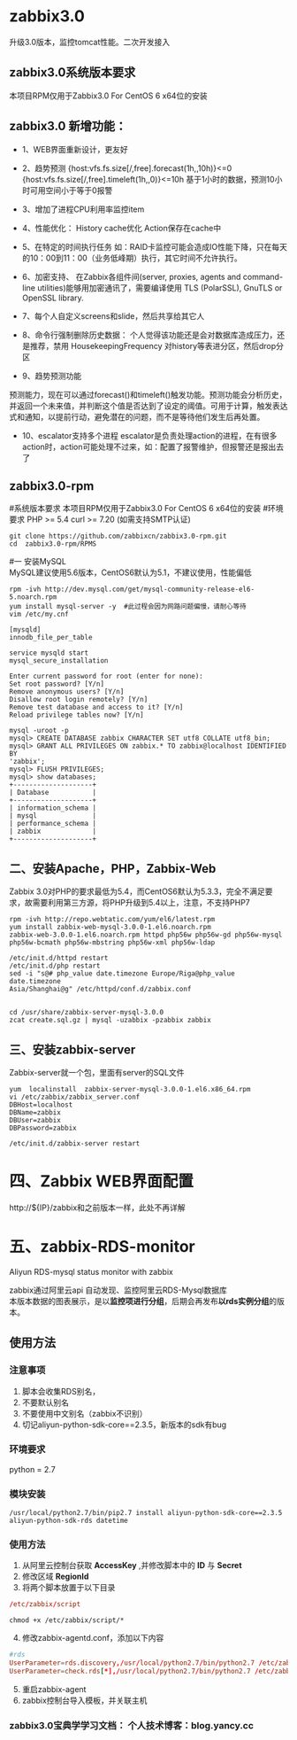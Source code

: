 # zabbix3.0
 升级3.0版本，监控tomcat性能。二次开发接入



## zabbix3.0系统版本要求
本项目RPM仅用于Zabbix3.0 For CentOS 6 x64位的安装


## zabbix3.0 新增功能：


* 1、WEB界面重新设计，更友好

* 2、趋势预测
{host:vfs.fs.size[/,free].forecast(1h,,10h)}<=0 
{host:vfs.fs.size[/,free].timeleft(1h,,0)}<=10h 
基于1小时的数据，预测10小时可用空间小于等于0报警

* 3、增加了进程CPU利用率监控item

* 4、性能优化：
History cache优化
Action保存在cache中

* 5、在特定的时间执行任务
如：RAID卡监控可能会造成IO性能下降，只在每天的10：00到11：00（业务低峰期）执行，其它时间不允许执行。

* 6、加密支持、
在Zabbix各组件间(server, proxies, agents and command-line utilities)能够用加密通讯了，需要编译使用 TLS (PolarSSL), GnuTLS or OpenSSL library.

* 7、每个人自定义screens和slide，然后共享给其它人

* 8、命令行强制删除历史数据：
个人觉得该功能还是会对数据库造成压力，还是推荐，禁用 HousekeepingFrequency 对history等表进分区，然后drop分区

* 9、趋势预测功能

预测能力，现在可以通过forecast()和timeleft()触发功能。预测功能会分析历史，并返回一个未来值，并判断这个值是否达到了设定的阈值。可用于计算，触发表达式和通知，以提前行动，避免潜在的问题，而不是等待他们发生后再处置。

* 10、escalator支持多个进程
escalator是负责处理action的进程，在有很多action时，action可能处理不过来，如：配置了报警维护，但报警还是报出去了

##  zabbix3.0-rpm

#系统版本要求
本项目RPM仅用于Zabbix3.0 For CentOS 6 x64位的安装
#环境要求
PHP >= 5.4
curl >= 7.20 (如需支持SMTP认证)
```
git clone https://github.com/zabbixcn/zabbix3.0-rpm.git
cd  zabbix3.0-rpm/RPMS
```
#一 安装MySQL   
MySQL建议使用5.6版本，CentOS6默认为5.1，不建议使用，性能偏低
```
rpm -ivh http://dev.mysql.com/get/mysql-community-release-el6-5.noarch.rpm
yum install mysql-server -y  #此过程会因为网路问题偏慢，请耐心等待
vim /etc/my.cnf

[mysqld]
innodb_file_per_table

service mysqld start
mysql_secure_installation

Enter current password for root (enter for none):
Set root password? [Y/n]
Remove anonymous users? [Y/n]
Disallow root login remotely? [Y/n]
Remove test database and access to it? [Y/n]
Reload privilege tables now? [Y/n]

mysql -uroot -p
mysql> CREATE DATABASE zabbix CHARACTER SET utf8 COLLATE utf8_bin;
mysql> GRANT ALL PRIVILEGES ON zabbix.* TO zabbix@localhost IDENTIFIED BY
'zabbix';
mysql> FLUSH PRIVILEGES;
mysql> show databases;
+--------------------+     
| Database           |     
+--------------------+     
| information_schema |     
| mysql              |     
| performance_schema |     
| zabbix             |     
+--------------------+     
```
## 二、安装Apache，PHP，Zabbix-Web   
Zabbix
3.0对PHP的要求最低为5.4，而CentOS6默认为5.3.3，完全不满足要求，故需要利用第三方源，将PHP升级到5.4以上，注意，不支持PHP7
```
rpm -ivh http://repo.webtatic.com/yum/el6/latest.rpm
yum install zabbix-web-mysql-3.0.0-1.el6.noarch.rpm
zabbix-web-3.0.0-1.el6.noarch.rpm httpd php56w php56w-gd php56w-mysql
php56w-bcmath php56w-mbstring php56w-xml php56w-ldap

/etc/init.d/httpd restart
/etc/init.d/php restart
sed -i "s@# php_value date.timezone Europe/Riga@php_value date.timezone
Asia/Shanghai@g" /etc/httpd/conf.d/zabbix.conf


cd /usr/share/zabbix-server-mysql-3.0.0
zcat create.sql.gz | mysql -uzabbix -pzabbix zabbix
```
## 三、安装zabbix-server  
Zabbix-server就一个包，里面有server的SQL文件
```
yum  localinstall  zabbix-server-mysql-3.0.0-1.el6.x86_64.rpm
vi /etc/zabbix/zabbix_server.conf
DBHost=localhost
DBName=zabbix
DBUser=zabbix
DBPassword=zabbix

/etc/init.d/zabbix-server restart
```

# 四、Zabbix WEB界面配置  
http://${IP}/zabbix和之前版本一样，此处不再详解


# 五、zabbix-RDS-monitor
Aliyun RDS-mysql status monitor with zabbix   
   
zabbix通过阿里云api 自动发现、监控阿里云RDS-Mysql数据库      
本版本数据的图表展示，是以**监控项进行分组**，后期会再发布**以rds实例分组**的版本。
## 使用方法
### 注意事项
1. 脚本会收集RDS别名，
2. 不要默认别名
3. 不要使用中文别名（zabbix不识别）
4. 切记aliyun-python-sdk-core==2.3.5，新版本的sdk有bug
### 环境要求
python = 2.7
### 模块安装
```shell
/usr/local/python2.7/bin/pip2.7 install aliyun-python-sdk-core==2.3.5 aliyun-python-sdk-rds datetime
```
### 使用方法
1. 从阿里云控制台获取 **AccessKey** ,并修改脚本中的 **ID** 与 **Secret**
2. 修改区域 **RegionId**
3. 将两个脚本放置于以下目录
```conf
/etc/zabbix/script
```
```shell
chmod +x /etc/zabbix/script/*
```
4. 修改zabbix-agentd.conf，添加以下内容
```conf
#rds
UserParameter=rds.discovery,/usr/local/python2.7/bin/python2.7 /etc/zabbix/script/discovery_rds.py
UserParameter=check.rds[*],/usr/local/python2.7/bin/python2.7 /etc/zabbix/script/check_rds.py $1 $2 $3
```
5. 重启zabbix-agent
6. zabbix控制台导入模板，并关联主机





### zabbix3.0宝典学学习文档： 个人技术博客：blog.yancy.cc
